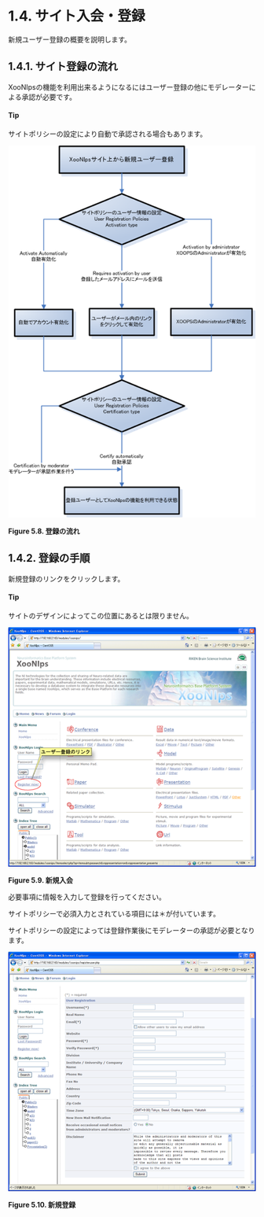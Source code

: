 # 1.4. サイト入会・登録

 新規ユーザー登録の概要を説明します。

## 1.4.1. **サイト登録の流れ** <a id="1-4-1-registration-flowchart"></a>

XooNIpsの機能を利用出来るようになるにはユーザー登録の他にモデレーターによる承認が必要です。

#### Tip

サイトポリシーの設定により自動で承認される場合もあります。

![](../../.gitbook/assets/xoonips-operate10.png)

**Figure 5.8. 登録の流れ**  


## **1.4.2. 登録の手順**

新規登録のリンクをクリックします。

#### Tip

サイトのデザインによってこの位置にあるとは限りません。

![](../../.gitbook/assets/xoonips-operate8.png)

**Figure 5.9. 新規入会**  


必要事項に情報を入力して登録を行ってください。

サイトポリシーで必須入力とされている項目には＊が付いています。

サイトポリシーの設定によっては登録作業後にモデレーターの承認が必要となります。

![](../../.gitbook/assets/xoonips-operate9.png)

 **Figure 5.10. 新規登録**


